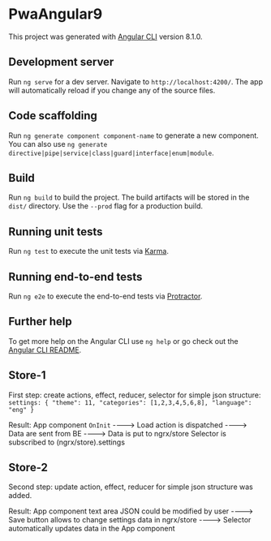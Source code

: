 # PwaAngular9

This project was generated with [Angular CLI](https://github.com/angular/angular-cli) version 8.1.0.

## Development server

Run `ng serve` for a dev server. Navigate to `http://localhost:4200/`. The app will automatically reload if you change any of the source files.

## Code scaffolding

Run `ng generate component component-name` to generate a new component. You can also use `ng generate directive|pipe|service|class|guard|interface|enum|module`.

## Build

Run `ng build` to build the project. The build artifacts will be stored in the `dist/` directory. Use the `--prod` flag for a production build.

## Running unit tests

Run `ng test` to execute the unit tests via [Karma](https://karma-runner.github.io).

## Running end-to-end tests

Run `ng e2e` to execute the end-to-end tests via [Protractor](http://www.protractortest.org/).

## Further help

To get more help on the Angular CLI use `ng help` or go check out the [Angular CLI README](https://github.com/angular/angular-cli/blob/master/README.md).


## Store-1

First step: create actions, effect, reducer, selector for simple json structure:
`settings: {
  "theme": 11,
  "categories": [1,2,3,4,5,6,8],
  "language": "eng"
}`

Result: App component `OnInit` ----> Load action is dispatched ----> Data are sent from BE ----> Data is put to ngrx/store
        Selector is subscribed to (ngrx/store).settings

## Store-2

Second step: update action, effect, reducer for simple json structure was added.

Result: App component text area JSON could be modified by user ----> Save button allows to change settings data in ngrx/store ----> Selector automatically updates data in the App component
